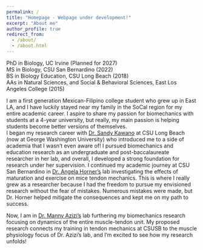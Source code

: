 ```yaml
---
permalink: /
title: "Homepage - Webpage under development!"
excerpt: "About me"
author_profile: true
redirect_from: 
  - /about/
  - /about.html
---
```


PhD in Biology, UC Irvine (Planned for 2027)  
MS in Biology, CSU San Bernardino (2022)  
BS in Biology Education, CSU Long Beach (2018)  
AAs in Natural Sciences, and Social & Behavioral Sciences, East Los Angeles College (2015)  

I am a first generation Mexican-Filipino college student who grew up in East LA, and I have luckily stayed near my family in the SoCal region for my entire academic career. I aspire to share my passion for biomechanics with students at a 4-year university, but really, my main passion is helping students become better versions of themselves.  
I began my research career with [Dr. Sandy Kawano](https://sandykawano.weebly.com/) at CSU Long Beach (now at George Washington University) who introduced me to a side of academia that I wasn’t even aware of! I pursued biomechanics and education research as an undergraduate and post-baccalaureate researcher in her lab, and overall, I developed a strong foundation for research under her supervision. I continued my academic journey at CSU San Bernardino in [Dr. Angela Horner’s](https://hornerlabcsusb.org/) lab investigating the effects of maturation and exercise on mice tendon mechanics. This is where I really grew as a researcher because I had the freedom to pursue my envisioned research without the fear of mistakes. Numerous mistakes were made, but Dr. Horner helped mitigate the consequences and kept me on my path to success.  

Now, I am in [Dr. Manny Azizi’s](https://azizi.bio.uci.edu/) lab furthering my biomechanics research focusing on dynamics of the entire muscle-tendon unit. My proposed research connects my training in tendon mechanics at CSUSB to the muscle physiology focus of Dr. Azizi’s lab, and I’m excited to see how my research unfolds!  
